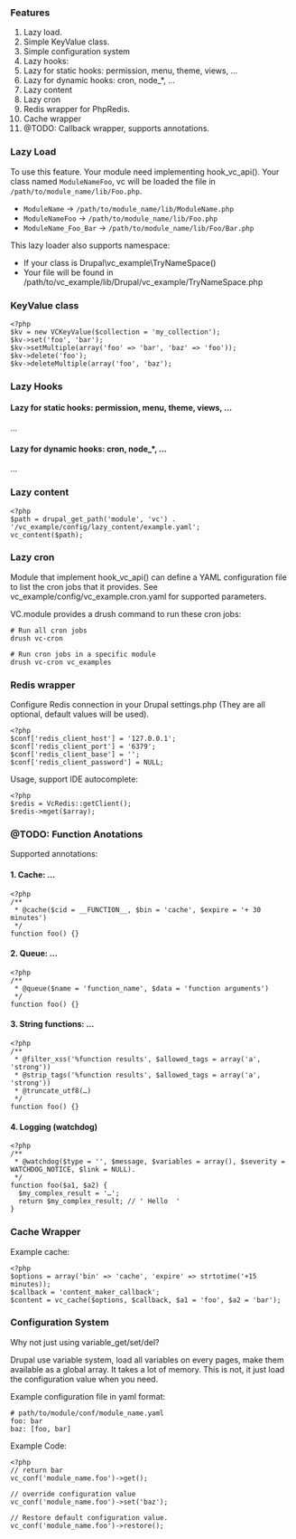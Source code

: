 ### Features

1. Lazy load.
1. Simple KeyValue class.
1. Simple configuration system
1. Lazy hooks:
  1. Lazy for static hooks: permission, menu, theme, views, …
  1. Lazy for dynamic hooks: cron, node_*, …
1. Lazy content
1. Lazy cron
1. Redis wrapper for PhpRedis.
1. Cache wrapper
1. @TODO: Callback wrapper, supports annotations.

### Lazy Load

To use this feature. Your module need implementing hook_vc_api().
Your class named `ModuleNameFoo`, vc will be loaded the file in
`/path/to/module_name/lib/Foo.php`.

  - `ModuleName` -> `/path/to/module_name/lib/ModuleName.php`
  - `ModuleNameFoo` -> `/path/to/module_name/lib/Foo.php`
  - `ModuleName_Foo_Bar` -> `/path/to/module_name/lib/Foo/Bar.php`

This lazy loader also supports namespace:

  - If your class is Drupal\vc_example\TryNameSpace()
  - Your file will be found in /path/to/vc_example/lib/Drupal/vc_example/TryNameSpace.php

### KeyValue class

    <?php
    $kv = new VCKeyValue($collection = 'my_collection');
    $kv->set('foo', 'bar');
    $kv->setMultiple(array('foo' => 'bar', 'baz' => 'foo'));
    $kv->delete('foo');
    $kv->deleteMultiple(array('foo', 'baz');

### Lazy Hooks

#### Lazy for static hooks: permission, menu, theme, views, …

  …

#### Lazy for dynamic hooks: cron, node_*, …

  …

### Lazy content

    <?php
    $path = drupal_get_path('module', 'vc') . '/vc_example/config/lazy_content/example.yaml';
    vc_content($path);

### Lazy cron

Module that implement hook_vc_api() can define a YAML configuration file to list
the cron jobs that it provides. See vc_example/config/vc_example.cron.yaml for
supported parameters.

VC.module provides a drush command to run these cron jobs:

    # Run all cron jobs
    drush vc-cron

    # Run cron jobs in a specific module
    drush vc-cron vc_examples

### Redis wrapper

Configure Redis connection in your Drupal settings.php (They are all optional,
default values will be used).

    <?php
    $conf['redis_client_host'] = '127.0.0.1';
    $conf['redis_client_port'] = '6379';
    $conf['redis_client_base'] = '';
    $conf['redis_client_password'] = NULL;

Usage, support IDE autocomplete:

    <?php
    $redis = VcRedis::getClient();
    $redis->mget($array);

### @TODO: Function Anotations

Supported annotations:

#### 1. Cache: …

    <?php
    /**
     * @cache($cid = __FUNCTION__, $bin = 'cache', $expire = '+ 30 minutes')
     */
    function foo() {}

#### 2. Queue: …

    <?php
    /**
     * @queue($name = 'function_name', $data = 'function arguments')
     */
    function foo() {}

#### 3. String functions: …

    <?php
    /**
     * @filter_xss('%function results', $allowed_tags = array('a', 'strong'))
     * @strip_tags('%function results', $allowed_tags = array('a', 'strong'))
     * @truncate_utf8(…)
     */
    function foo() {}

#### 4. Logging (watchdog)

    <?php
    /**
     * @watchdog($type = '', $message, $variables = array(), $severity = WATCHDOG_NOTICE, $link = NULL).
     */
    function foo($a1, $a2) {
      $my_complex_result = '…';
      return $my_complex_result; // ' Hello  '
    }

### Cache Wrapper

Example cache:

    <?php
    $options = array('bin' => 'cache', 'expire' => strtotime('+15 minutes));
    $callback = 'content_maker_callback';
    $content = vc_cache($options, $callback, $a1 = 'foo', $a2 = 'bar');

### Configuration System

Why not just using variable_get/set/del?

Drupal use variable system, load all variables on every pages, make them available
as a global array. It takes a lot of memory. This is not, it just load the
configuration value when you need.

Example configuration file in yaml format:

    # path/to/module/conf/module_name.yaml
    foo: bar
    baz: [foo, bar]

Example Code:

    <?php
    // return bar
    vc_conf('module_name.foo')->get();

    // override configuration value
    vc_conf('module_name.foo')->set('baz');

    // Restore default configuration value.
    vc_conf('module_name.foo')->restore();

